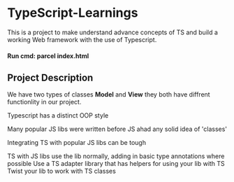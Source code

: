 # TypeScript-Learnings

This is a project to make understand advance
concepts of TS and build a working Web framework with the use of Typescript.

#### Run cmd: parcel index.html

## Project Description

We have two types of classes **Model** and **View** they both have diffrent functionlity in our project.

Typescript has a distinct OOP style

Many popular JS libs were written before JS ahad any solid idea of 'classes'

Integrating TS with popular JS libs can be tough

TS with JS libs
use the lib normally, adding in basic type annotations where possible
Use a TS adapter library that has helpers for using your lib with TS
Twist your lib to work with TS classes
